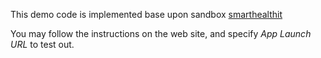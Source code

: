 This demo code is implemented base upon sandbox [smarthealthit](https://launch.smarthealthit.org/?auth_error=&fhir_version_1=r4&fhir_version_2=r4&iss=&launch_ehr=1&launch_url=https%3A%2F%2Fepic-2.jonascheng1.repl.co%2Flaunch.html&patient=aa0b29d0-6916-4fb7-85f0-6e42370dd5fa&prov_skip_auth=1&prov_skip_login=1&provider=e443ac58-8ece-4385-8d55-775c1b8f3a37&pt_skip_auth=1&public_key=&sb=&sde=&select_encounter=1&sim_ehr=0&token_lifetime=15&user_pt=)

You may follow the instructions on the web site, and specify *App Launch URL* to test out.